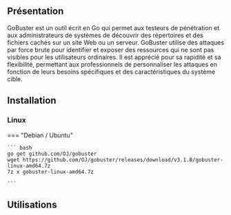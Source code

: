 ## Présentation

GoBuster est un outil écrit en Go qui permet aux testeurs de pénétration et aux administrateurs de systèmes de découvrir des répertoires et des fichiers cachés sur un site Web ou un serveur. GoBuster utilise des attaques par force brute pour identifier et exposer des ressources qui ne sont pas visibles pour les utilisateurs ordinaires. Il est apprécié pour sa rapidité et sa flexibilité, permettant aux professionnels de personnaliser les attaques en fonction de leurs besoins spécifiques et des caractéristiques du système cible.

## Installation

### Linux 

=== "Debian / Ubuntu"

    ``` bash
    go get github.com/OJ/gobuster
    wget https://github.com/OJ/gobuster/releases/download/v3.1.0/gobuster-linux-amd64.7z
    7z x gobuster-linux-amd64.7z

    ```

## Utilisations